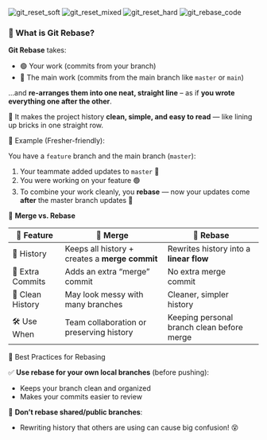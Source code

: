 ![git_reset_soft](https://github.com/user-attachments/assets/23deffdd-0514-428a-b6a6-9c070d66effa)
![git_reset_mixed](https://github.com/user-attachments/assets/6d377bbe-8d1c-4d36-a79c-7f2bdd35c0f2)
![git_reset_hard](https://github.com/user-attachments/assets/2fd3e784-1a23-4fbc-a9fb-7c611610a2cc)
![git_rebase_code](https://github.com/user-attachments/assets/06ae1d93-56ef-4e58-93fb-cae84806bb7d)
### 🔄 What is **Git Rebase**?

**Git Rebase** takes:

* 🟢 Your work (commits from your branch)
* 🔵 The main work (commits from the main branch like `master` or `main`)

…and **re-arranges them into one neat, straight line** – as if **you wrote everything one after the other**.

🧱 It makes the project history **clean, simple, and easy to read** — like lining up bricks in one straight row.


🔁 Example (Fresher-friendly):

You have a `feature` branch and the main branch (`master`):

1. Your teammate added updates to `master` 🔵
2. You were working on your feature 🟢
3. To combine your work cleanly, you **rebase** — now your updates come **after** the master branch updates 📏


🤝 **Merge vs. Rebase**

| 🧩 Feature       | 🔀 Merge                                       | 🔄 Rebase                                  |
| ---------------- | ---------------------------------------------- | ------------------------------------------ |
| 🌳 History       | Keeps all history + creates a **merge commit** | Rewrites history into a **linear flow**    |
| 🧾 Extra Commits | Adds an extra “merge” commit                   | No extra merge commit                      |
| 🧼 Clean History | May look messy with many branches              | Cleaner, simpler history                   |
| 🛠️ Use When     | Team collaboration or preserving history       | Keeping personal branch clean before merge |


🧠 Best Practices for Rebasing

✅ **Use rebase for your own local branches** (before pushing):

* Keeps your branch clean and organized
* Makes your commits easier to review

🚫 **Don’t rebase shared/public branches**:

* Rewriting history that others are using can cause big confusion! 😵

